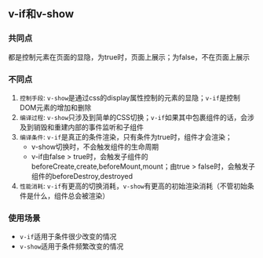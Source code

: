 ## v-if和v-show

### 共同点
都是控制元素在页面的显隐，为true时，页面上展示；为false，不在页面上展示

### 不同点
1. `控制手段`: `v-show`是通过css的display属性控制的元素的显隐；`v-if`是控制DOM元素的增加和删除
2. `编译过程`: `v-show`只涉及到简单的CSS切换；`v-if`如果其中包裹组件的话，会涉及到销毁和重建内部的事件监听和子组件
3. `编译条件`: `v-if`是真正的条件渲染，只有条件为true时，组件才会渲染；
     - v-show切换时，不会触发组件的生命周期
     - v-if由false > true时，会触发子组件的beforeCreate,create,beforeMount,mount；由true > false时，会触发子组件的beforeDestroy,destroyed
4. `性能消耗`: `v-if`有更高的切换消耗，`v-show`有更高的初始渲染消耗（不管初始条件是什么，组件总会被渲染）

### 使用场景
- `v-if`适用于条件很少改变的情况
- `v-show`适用于条件频繁改变的情况